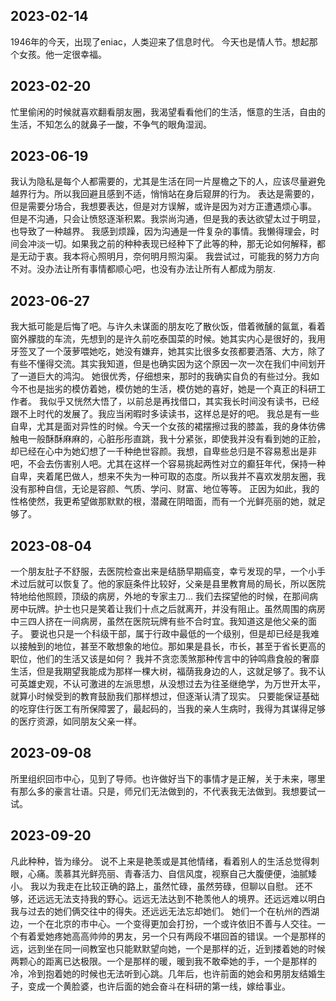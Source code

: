 ## 2023-02-14
1946年的今天，出现了eniac，人类迎来了信息时代。
今天也是情人节。想起那个女孩。他一定很幸福。
## 2023-02-20
忙里偷闲的时候就喜欢翻看朋友圈，我渴望看看他们的生活，惬意的生活，自由的生活，不知怎么的就鼻子一酸，不争气的眼角湿润。
## 2023-06-19
我认为隐私是每个人都需要的，尤其是生活在同一片屋檐之下的人，应该尽量避免越界行为。所以我回避且感到不适，悄悄站在身后窥屏的行为。
表达是需要的，但是需要分场合，我想要表达，但是对方误解，或许是因为对方正遭遇烦心事。
但是不沟通，只会让愤怒逐渐积累。我崇尚沟通，但是我的表达欲望太过于明显，也导致了一种越界。
我感到烦躁，因为沟通是一件复杂的事情。我懒得理会，时间会冲淡一切。如果我之前的种种表现已经种下了此等的种，那无论如何解释，都是无动于衷。我本将心照明月，奈何明月照沟渠。
我尝试过，可能我的努力方向不对。没办法让所有事情都顺心吧，也没有办法让所有人都成为朋友.
## 2023-06-27
我大抵可能是后悔了吧。与许久未谋面的朋友吃了散伙饭，借着微醺的氤氲，看着窗外朦胧的车流，先想到的是许久前吃泰国菜的时候。她其实内心是很好的，我用牙签叉了一个菠萝喂她吃，她没有嫌弃，她其实比很多女孩都要洒落、大方，除了有些不懂得交流。其实我知道，但是也确实因为这个原因一次一次在我们中间划开了一道巨大的鸿沟。
她很优秀，仔细想来，那时的我确实自负的有些过分。我如今不也是拙劣的模仿着她，模仿她的生活，模仿她的喜好，她是一个真正的科研工作者。
我似乎又恍然大悟了，以前总是再找借口，其实我长时间没有读书，已经跟不上时代的发展了。我应当闲暇时多读读书，这样总是好的吧。
我总是有一些自卑，尤其是面对异性的时候。今天一个女孩的裙摆擦过我的膝盖，我的身体彷佛触电一般酥酥麻麻的，心脏彤彤直跳，我十分紧张，即使我并没有看到她的正脸，却已经在心中为她幻想了一千种绝世容颜。我想，自卑些总归是不容易惹出是非吧，不会去伤害别人吧。尤其在这样一个容易挑起两性对立的癫狂年代，保持一种自卑，夹着尾巴做人，想来不失为一种可取的态度。所以我并不喜欢发朋友圈，我没有那种自信，无论是容颜、气质、学问、财富、地位等等。
正因为如此，我的性格使然，我更希望做那默默的根，潜藏在阴暗面，而有一个光鲜亮丽的她，就足够了。

## 2023-08-04
一个朋友肚子不舒服，去医院检查出来是结肠早期癌变，幸亏发现的早，一个小手术过后就可以恢复了。他的家庭条件比较好，父亲是县里教育局的局长，所以医院特地给他照顾，顶级的病房，外地的专家主刀...
我们去探望他的时候，在那间病房中玩牌。护士也只是笑着让我们十点之后就离开，并没有阻止。虽然周围的病房中三四人挤在一间病房，虽然在医院玩牌有些不合时宜。我知道这是他父亲的面子。
要说也只是一个科级干部，属于行政中最低的一个级别，但是却已经是我难以接触到的地位，甚至不敢想象的地位。那如果是县长，市长，甚至于省长更高的职位，他们的生活又该是如何？
我并不贪恋羡煞那种传言中的钟鸣鼎食般的奢靡生活，但是我期望我能成为那样一棵大树，福荫我身边的人，这就足够了。我不认可英雄史观，不认可激进的左派思想，从没想过去为往圣继绝学，为万世开太平，就算小时候受到的教育鼓励我们那样想过，但逐渐认清了现实。
只要能保证基础的吃穿住行医工有所保障罢了，最起码的，当我的亲人生病时，我得为其谋得足够的医疗资源，如同朋友父亲一样。

## 2023-09-08
所里组织回市中心，见到了导师。也许做好当下的事情才是正解，关于未来，哪里有那么多的豪言壮语。只是，师兄们无法做到的，不代表我无法做到。我想要试一试。
## 2023-09-20
凡此种种，皆为缘分。
说不上来是艳羡或是其他情绪，看着别人的生活总觉得刺眼，心痛。羡慕其光鲜亮丽、青春活力、自信风度，视察自己大腹便便，油腻矮小。
我以为我走在比较正确的路上，虽然忙碌，虽然劳碌，但聊以自慰。
还不够，还远远无法支持我的野心。远远无法达到不艳羡他人的境界。还远远难以明白我与过去的她们俩交往中的得失。还远远无法忘却她们。
她们一个在杭州的西湖边，一个在北京的市中心。一个变得更加会打扮，一个或许依旧不善与人交往。一个有着爱她疼她高高帅帅的男友，另一个只有两段不堪回首的错误。一个是那样的远，远到坐在同一间教室也只能默默望向她，一个是那样的近，近到搂着她的时候两颗心的距离已达极限。一个是那样的暖，暖到我不敢牵她的手，一个是那样的冷，冷到抱着她的时候也无法听到心跳。几年后，也许前面的她会和男朋友结婚生子，变成一个黄脸婆，也许后面的她会奋斗在科研的第一线，嫁给事业。